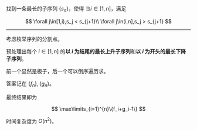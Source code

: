 找到一条最长的子序列 $\{s_n\}$，使得 $\exists i\in[1,n]$，满足

$$
\forall j\in[1,i),s_j < s_{j+1}\\
\forall j\in(i,n],s_j > s_{j+1}
$$

---

考虑枚举序列的分割点。

预处理出每个 $i\in[1,n]$ 的**以 $i$ 为结尾的最长上升子序列**和**以 $i$ 为开头的最长下降子序列**。

前一个显然是板子，后一个可以倒序遍历求。

答案记在 $\{f_n\},\{g_n\}$。

最终结果即为

$$
\max\limits_{i=1}^{n}\{f_i+g_i-1\}
$$

时间复杂度为 $O(n^2)$。

